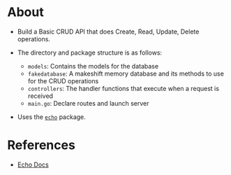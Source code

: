 # About

- Build a Basic CRUD API that does Create, Read, Update, Delete operations.
- The directory and package structure is as follows:

  - `models`: Contains the models for the database
  - `fakedatabase`: A makeshift memory database and its methods to use for the CRUD operations
  - `controllers`: The handler functions that execute when a request is received
  - `main.go`: Declare routes and launch server

- Uses the [`echo`](https://github.com/labstack/echo/v4) package.

# References

- [Echo Docs](https://echo.labstack.com/docs/)
